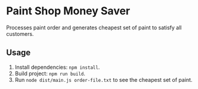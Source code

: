 # Paint Shop Money Saver

Processes paint order and generates cheapest set of paint to satisfy all customers.

## Usage

1) Install dependencies: `npm install`.
1) Build project: `npm run build`.
2) Run `node dist/main.js order-file.txt` to see the cheapest set of paint.
